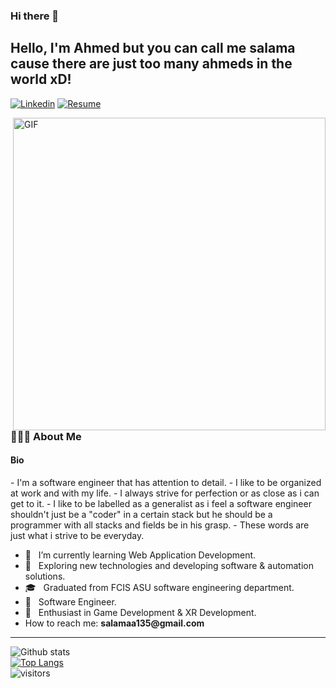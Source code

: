 ### Hi there 👋

<!--
**salama135/salama135** is a ✨ _special_ ✨ repository because its `README.md` (this file) appears on your GitHub profile.

Here are some ideas to get you started:

- 🔭 I’m currently working on ...
- 🌱 I’m currently learning ...
- 👯 I’m looking to collaborate on ...
- 🤔 I’m looking for help with ...
- 💬 Ask me about ...
- 📫 How to reach me: ...
- 😄 Pronouns: ...
- ⚡ Fun fact: ...
-->


<!-- Your title -->
## Hello, I'm Ahmed but you can call me salama cause there are just too many ahmeds in the world xD!

<!-- Your badges
You can use the website to generate badges: https://shields.io/
-->

[![Linkedin](https://img.shields.io/badge/-LinkedIn-blue?style=flat&logo=Linkedin&logoColor=white)](https://www.linkedin.com/in/ahmed-salama-182408161/)
[![Resume](https://img.shields.io/badge/Resume-<COLOR>.svg)](https://drive.google.com/file/d/1_pVPYTK-xjvIKhMmw39TNwBDZIacYlTC/view?usp=sharing)



        
<img align="right" alt="GIF" src="https://media1.tenor.com/images/f9f538569c006d7369a87308b93272f7/tenor.gif?itemid=4884111" width="500"/>

<h3> 👨🏻‍💻 About Me </h3>

<h4> Bio </h4>
- I'm a software engineer that has attention to detail. 
- I like to be organized at work and with my life. 
- I always strive for perfection or as close as i can get to it.
- I like to be labelled as a generalist as i feel a software engineer shouldn't just be a "coder" in a certain stack but he should be a programmer with all stacks and fields be in his grasp. 
- These words are just what i strive to be everyday.


- 🔭 &nbsp; I’m currently learning Web Application Development.
- 🤔 &nbsp; Exploring new technologies and developing software & automation solutions.
- 🎓 &nbsp; Graduated from FCIS ASU software engineering department.
- 💼 &nbsp; Software Engineer.
- 🌱 &nbsp; Enthusiast in Game Development & XR Development.
- How to reach me: __salamaa135@gmail.com__
&nbsp;


---


![Github stats](https://github-readme-stats.vercel.app/api?username=salama135&show_icons=true&hide_border=true)
<br/>
[![Top Langs](https://github-readme-stats.vercel.app/api/top-langs/?username=salama135&layout=compact&theme=radical)](https://github.com/salama135?tab=repositories)
<br/>
![visitors](https://visitor-badge.laobi.icu/badge?page_id=salama135)


